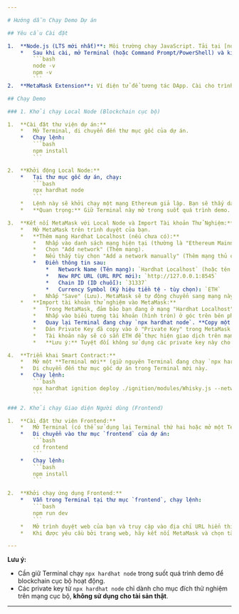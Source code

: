 ```yaml
---

# Hướng dẫn Chạy Demo Dự án

## Yêu cầu Cài đặt

1.  **Node.js (LTS mới nhất)**: Môi trường chạy JavaScript. Tải tại [nodejs.org](https://nodejs.org/).
    *   Sau khi cài, mở Terminal (hoặc Command Prompt/PowerShell) và kiểm tra:
        ```bash
        node -v
        npm -v
        ```
2.  **MetaMask Extension**: Ví điện tử để tương tác DApp. Cài cho trình duyệt tại [metamask.io](https://metamask.io/).

## Chạy Demo

### 1. Khởi chạy Local Node (Blockchain cục bộ)

1.  **Cài đặt thư viện dự án:**
    *   Mở Terminal, di chuyển đến thư mục gốc của dự án.
    *   Chạy lệnh:
        ```bash
        npm install
        ```

2.  **Khởi động Local Node:**
    *   Tại thư mục gốc dự án, chạy:
        ```bash
        npx hardhat node
        ```
    *   Lệnh này sẽ khởi chạy một mạng Ethereum giả lập. Bạn sẽ thấy danh sách các tài khoản thử nghiệm (Account #0, Account #1,...) và **Private Key** tương ứng của chúng.
    *   **Quan trọng:** Giữ Terminal này mở trong suốt quá trình demo.

3.  **Kết nối MetaMask với Local Node và Import Tài khoản Thử Nghiệm:**
    *   Mở MetaMask trên trình duyệt của bạn.
    *   **Thêm mạng Hardhat Localhost (nếu chưa có):**
        *   Nhấp vào danh sách mạng hiện tại (thường là "Ethereum Mainnet").
        *   Chọn "Add network" (Thêm mạng).
        *   Nếu thấy tùy chọn "Add a network manually" (Thêm mạng thủ công), hãy chọn nó.
        *   Điền thông tin sau:
            *   Network Name (Tên mạng): `Hardhat Localhost` (hoặc tên tùy ý)
            *   New RPC URL (URL RPC mới): `http://127.0.0.1:8545`
            *   Chain ID (ID chuỗi): `31337`
            *   Currency Symbol (Ký hiệu tiền tệ - tùy chọn): `ETH`
        *   Nhấp "Save" (Lưu). MetaMask sẽ tự động chuyển sang mạng này.
    *   **Import tài khoản thử nghiệm vào MetaMask:**
        *   Trong MetaMask, đảm bảo bạn đang ở mạng "Hardhat Localhost" vừa thêm.
        *   Nhấp vào biểu tượng tài khoản (hình tròn) ở góc trên bên phải, sau đó chọn "Import account" (Nhập tài khoản).
        *   Quay lại Terminal đang chạy `npx hardhat node`. **Copy một trong các giá trị "PRIVATE KEY"** (ví dụ: của Account #0).
        *   Dán Private Key đã copy vào ô "Private Key" trong MetaMask và nhấp "Import".
        *   Tài khoản này sẽ có sẵn ETH để thực hiện giao dịch trên mạng local.
        *   **Lưu ý:** Tuyệt đối không sử dụng các private key này cho tài sản thật.

4.  **Triển khai Smart Contract:**
    *   Mở một **Terminal mới** (giữ nguyên Terminal đang chạy `npx hardhat node`).
    *   Di chuyển đến thư mục gốc dự án trong Terminal mới này.
    *   Chạy lệnh:
        ```bash
        npx hardhat ignition deploy ./ignition/modules/Whisky.js --network localhost
        ```

### 2. Khởi chạy Giao diện Người dùng (Frontend)

1.  **Cài đặt thư viện Frontend:**
    *   Mở Terminal (có thể sử dụng lại Terminal thứ hai hoặc mở một Terminal mới).
    *   Di chuyển vào thư mục `frontend` của dự án:
        ```bash
        cd frontend
        ```
    *   Chạy lệnh:
        ```bash
        npm install
        ```

2.  **Khởi chạy ứng dụng Frontend:**
    *   Vẫn trong Terminal tại thư mục `frontend`, chạy lệnh:
        ```bash
        npm run dev
        ```
    *   Mở trình duyệt web của bạn và truy cập vào địa chỉ URL hiển thị trong Terminal (thường là `http://localhost:xxxx`, ví dụ `http://localhost:3000` hoặc `http://localhost:5173`).
    *   Khi được yêu cầu bởi trang web, hãy kết nối MetaMask và chọn tài khoản bạn vừa import để tương tác với ứng dụng.

---
```


**Lưu ý:**
*   Cần giữ Terminal chạy `npx hardhat node` trong suốt quá trình demo để blockchain cục bộ hoạt động.
*   Các private key từ `npx hardhat node` chỉ dành cho mục đích thử nghiệm trên mạng cục bộ, **không sử dụng cho tài sản thật**.

---
